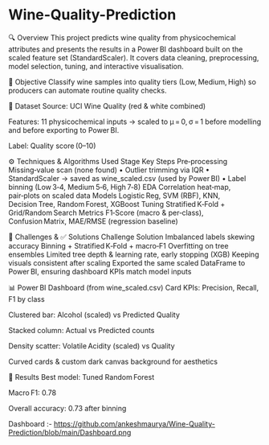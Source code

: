 # Wine-Quality-Prediction
🔍 Overview
This project predicts wine quality from physicochemical attributes and presents the results in a Power BI dashboard built on the scaled feature set (StandardScaler). It covers data cleaning, preprocessing, model selection, tuning, and interactive visualisation.

📌 Objective
Classify wine samples into quality tiers (Low, Medium, High) so producers can automate routine quality checks.

📁 Dataset
Source: UCI Wine Quality (red & white combined)

Features: 11 physicochemical inputs → scaled to μ = 0, σ = 1 before modelling and before exporting to Power BI.

Label: Quality score (0–10)

⚙️ Techniques & Algorithms Used
Stage	Key Steps
Pre‑processing	Missing‑value scan (none found) • Outlier trimming via IQR • StandardScaler → saved as wine_scaled.csv (used by Power BI) • Label binning (Low 3‑4, Medium 5‑6, High 7‑8)
EDA	Correlation heat‑map, pair‑plots on scaled data
Models	Logistic Reg, SVM (RBF), KNN, Decision Tree, Random Forest, XGBoost
Tuning	Stratified K‑Fold + Grid/Random Search
Metrics	F1‑Score (macro & per‑class), Confusion Matrix, MAE/RMSE (regression baseline)

🧪 Challenges & ✅ Solutions
Challenge	Solution
Imbalanced labels skewing accuracy	Binning + Stratified K‑Fold + macro‑F1
Overfitting on tree ensembles	Limited tree depth & learning rate, early stopping (XGB)
Keeping visuals consistent after scaling	Exported the same scaled DataFrame to Power BI, ensuring dashboard KPIs match model inputs

📊 Power BI Dashboard (from wine_scaled.csv)
Card KPIs: Precision, Recall, F1 by class

Clustered bar: Alcohol (scaled) vs Predicted Quality

Stacked column: Actual vs Predicted counts

Density scatter: Volatile Acidity (scaled) vs Quality

Curved cards & custom dark canvas background for aesthetics

🚀 Results
Best model: Tuned Random Forest

Macro F1: 0.78

Overall accuracy: 0.73 after binning

Dashboard :-
https://github.com/ankeshmaurya/Wine-Quality-Prediction/blob/main/Dashboard.png
